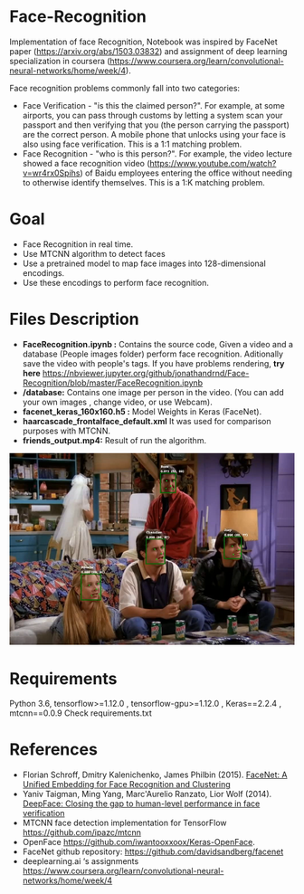 # Face-Recognition
Implementation of face Recognition, Notebook was inspired by FaceNet paper (https://arxiv.org/abs/1503.03832) and assignment of deep learning specialization in coursera (https://www.coursera.org/learn/convolutional-neural-networks/home/week/4).

Face recognition problems commonly fall into two categories:

- Face Verification - "is this the claimed person?". For example, at some airports, you can pass through customs by letting a system scan your passport and then verifying that you (the person carrying the passport) are the correct person. A mobile phone that unlocks using your face is also using face verification. This is a 1:1 matching problem.
- Face Recognition - "who is this person?". For example, the video lecture showed a face recognition video (https://www.youtube.com/watch?v=wr4rx0Spihs) of Baidu employees entering the office without needing to otherwise identify themselves. This is a 1:K matching problem.

# Goal
- Face Recognition in real time.
- Use MTCNN algorithm to detect faces 
- Use a pretrained model to map face images into 128-dimensional encodings.
- Use these encodings to perform face recognition.

# Files Description

- **FaceRecognition.ipynb :** Contains the source code, Given a video and a database (People images folder) perform face recognition. Aditionally save the video with people's tags.
If you have problems rendering, **try here** https://nbviewer.jupyter.org/github/jonathandrnd/Face-Recognition/blob/master/FaceRecognition.ipynb
- **/database:**  Contains one image per person in the video. (You can add your own images , change video, or use Webcam).
- **facenet_keras_160x160.h5 :** Model Weights in Keras (FaceNet).
- **haarcascade_frontalface_default.xml** It was used for comparison purposes with MTCNN.
- **friends_output.mp4:** Result of run the algorithm.

![Alt text](https://github.com/jonathandrnd/Face-Recognition/blob/master/_img/sample.png?raw=true "Title")

# Requirements
Python 3.6, tensorflow>=1.12.0 , tensorflow-gpu>=1.12.0 , Keras==2.2.4 , mtcnn==0.0.9
Check requirements.txt

# References

- Florian Schroff, Dmitry Kalenichenko, James Philbin (2015). [FaceNet: A Unified Embedding for Face Recognition and Clustering](https://arxiv.org/pdf/1503.03832.pdf)
- Yaniv Taigman, Ming Yang, Marc'Aurelio Ranzato, Lior Wolf (2014). [DeepFace: Closing the gap to human-level performance in face verification](https://research.fb.com/wp-content/uploads/2016/11/deepface-closing-the-gap-to-human-level-performance-in-face-verification.pdf) 
- MTCNN face detection implementation for TensorFlow https://github.com/ipazc/mtcnn
- OpenFace https://github.com/iwantooxxoox/Keras-OpenFace.
- FaceNet github repository: https://github.com/davidsandberg/facenet 
- deeplearning.ai ‘s assignments https://www.coursera.org/learn/convolutional-neural-networks/home/week/4
